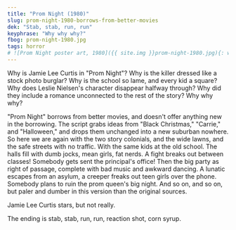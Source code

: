 ```yaml
---
title: "Prom Night (1980)"
slug: prom-night-1980-borrows-from-better-movies
dek: "Stab, stab, run, run"
keyphrase: "Why why why?"
fbog: prom-night-1980.jpg
tags: horror
# ![Prom Night poster art, 1980]({{ site.img }}prom-night-1980.jpg){: width="220" .top .right .tilt .pull }
---
```

Why is Jamie Lee Curtis in "Prom Night"? Why is the killer dressed like a stock photo burglar? Why is the school so lame, and every kid a square? Why does Leslie Nielsen's character disappear halfway through? Why did they include a romance unconnected to the rest of the story? Why why why?<!--more-->

 "Prom Night" borrows from better movies, and doesn't offer anything new in the borrowing. The script grabs ideas from "Black Christmas," "Carrie," and "Halloween," and drops them unchanged into a new suburban nowhere. So here we are again with the two story colonials, and the wide lawns, and the safe streets with no traffic. With the same kids at the old school. The halls fill with dumb jocks, mean girls, fat nerds. A fight breaks out between classes! Somebody gets sent the principal's office! Then the big party as right of passage, complete with bad music and awkward dancing. A lunatic escapes from an asylum, a creeper freaks out teen girls over the phone. Somebody plans to ruin the prom queen's big night. And so on, and so on, but paler and dumber in this version than the original sources.

Jamie Lee Curtis stars, but not really.

The ending is stab, stab, run, run, reaction shot, corn syrup.
